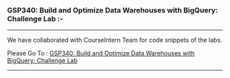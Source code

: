 ### GSP340: Build and Optimize Data Warehouses with BigQuery: Challenge Lab :-

----------------------------------------------------------------------------------------------------------------------------------------------

We have collaborated with CourseIntern Team for code snippets of the labs.

Please Go To : [GSP340: Build and Optimize Data Warehouses with BigQuery: Challenge Lab](https://www.courseintern.com/post/qwiklabs/challenge-labs/gsp340-build-and-optimize-data-warehouses-with-bigquery/)

----------------------------------------------------------------------------------------------------------------------------------------------
